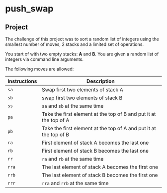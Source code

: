 # push_swap

## Project

The challenge of this project was to sort a random list of integers using the smallest number of moves, 2 stacks and a limited set of operations.

You start of with two empty stacks: **A** and **B**. You are given a random list of integers via command line arguments.

The following moves are allowed:

| Instructions | Description   
| -------------| ------------- | 
| `sa`         | Swap first two elements of stack A       |
| `sb`         | swap first two elements of stack B         |
| `ss`         | `sa` and `sb` at the same time         |
| `pa`         | Take the first element at the top of B and put it at the top of A         |
| `pb`         | Take the first element at the top of A and put it at the top of B        |
| `ra`         | First element of stack A becomes the last one         |
| `rb`         | First element of stack B becomes the last one           |
| `rr`         | `ra` and `rb` at the same time         |
| `rra`        | The last element of stack A becomes the first one         |
| `rrb`        | The last element of stack B becomes the first one         |
| `rrr`        | `rra` and `rrb` at the same time |
